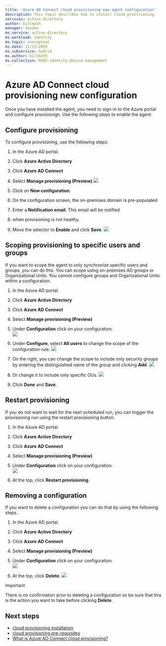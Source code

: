 ```yaml
---
title: 'Azure AD Connect cloud provisioning new agent configuration'
description: This topic describes how to install cloud provisioning.
services: active-directory
author: billmath
manager: daveba
ms.service: active-directory
ms.workload: identity
ms.topic: conceptual
ms.date: 11/21/2019
ms.subservice: hybrid
ms.author: billmath
ms.collection: M365-identity-device-management
---
```


# Azure AD Connect cloud provisioning new configuration

Once you have installed the agent, you need to sign-in to the Azure portal and configure provisionign.  Use the following steps to enable the agent.

## Configure provisioning
To configure provisioning, use the following steps:

1.  In the Azure AD portal.
2.  Click **Azure Active Directory**
3.  Click **Azure AD Connect**
4.  Select **Manage provisioning (Preview)**
![](media/how-to-cloud-prov-manage/manage1.png)

5.  Click on **New configuration**.
6.  On the configuration screen, the on-premises domain is pre-populated
8. Enter a **Notification email**. This email will be notified 
9. when provisioning is not healthy.  
9. Move the selector to **Enable** and click **Save**.
![](media/tutorial-single-forest/newconfig2.png)

## Scoping provisioning to specific users and groups
If you want to scope the agent to only synchronize specific users and groups, you can do this. You can scope using on-premises AD groups or Organizational Units. You cannot configure groups and Organizational Units within a configuration. 

1.  In the Azure AD portal.
2.  Click **Azure Active Directory**
3.  Click **Azure AD Connect**
4.  Select **Manage provisioning (Preview)**
5.  Under **Configuration** click on your configuration.  
![](media/how-to-cloud-prov-manage/scope1.png)

6.  Under **Configure**, select **All users** to change the scope of the configuration rule.
![](media/how-to-cloud-prov-manage/scope2.png)

7. On the right, you can change the scope to include only security groups by entering the distinguished name of the group and clicking **Add**.
![](media/how-to-cloud-prov-manage/scope3.png)

8. Or change it to include only specific OUs.
![](media/how-to-cloud-prov-manage/scope4.png)

9.  Click **Done** and **Save**.

## Restart provisioning 
If you do not want to wait for the next scheduled run, you can trigger the provisioning run using the restart provisioning button. 
1.  In the Azure AD portal.
2.  Click **Azure Active Directory**
3.  Click **Azure AD Connect**
4.  Select **Manage provisioning (Preview)**
5.  Under **Configuration** click on your configuration.  
![](media/how-to-cloud-prov-manage/scope1.png)

6.  At the top, click **Restart provisioning**.

## Removing a configuration
If you want to delete a configuration you can do that by using the following steps.

1.  In the Azure AD portal.
2.  Click **Azure Active Directory**
3.  Click **Azure AD Connect**
4.  Select **Manage provisioning (Preview)**
5.  Under **Configuration** click on your configuration.  
![](media/how-to-cloud-prov-manage/scope1.png)

6.  At the top, click **Delete**.
![](media/how-to-cloud-prov-manage/remove1.png)

>[!IMPORTANT]
>There is no confirmation prior to deleting a configuration so be sure that this is the action you want to take before clicking **Delete**.


## Next steps 

- [cloud provisioning installation](how-to-cloud-prov-install.md)
- [cloud provisioning pre-requisites](how-to-cloud-prov-prereq.md) 
- [What is Azure AD Connect cloud provisioning?](whatis-cloud-prov.md)

